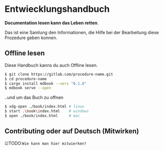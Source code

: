# Entwiecklungshandbuch

**Documentation lesen kann das Leben retten**.

Das ist eine Samlung den Informationen, die Hilfe bei der Bearbeitung diese Prozedure geben konnen.

## Offline lesen

Diese Handbuch kanns du auch Offline lesen.

```bash
$ git clone https://gitlab.com/procedure-name.git
$ cd procedure-name
$ cargo install mdbook --vers "0.1.8"
$ mdbook serve --open
```

..und um das Buch zu offnen

```bash
$ xdg-open ./book/index.html # linux
$ start .\book\index.html    # windows
$ open ./book/index.html     # mac
```

## Contributing oder auf Deutsch (Mitwirken)

☑TODO:`Wie kann man hier mitwierken?`
